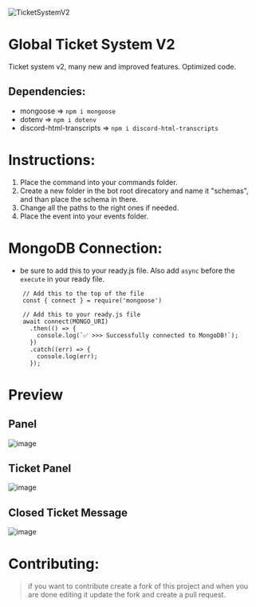 ![TicketSystemV2](https://user-images.githubusercontent.com/91988772/189364589-62fe5ca1-3e38-4ecb-b36a-e9a3fe1db10b.png)


# Global Ticket System V2
Ticket system v2, many new and improved features. Optimized code.

## Dependencies:
-  mongoose => `npm i mongoose`
-  dotenv => `npm i dotenv`
-  discord-html-transcripts => `npm i discord-html-transcripts`

# Instructions:
1) Place the command into your commands folder.
2) Create a new folder in the bot root direcatory and name it "schemas", and than place the schema in there.
3) Change all the paths to the right ones if needed.
4) Place the event into your events folder.

# MongoDB Connection:
- be sure to add this to your ready.js file. Also add `async` before the `execute` in your ready file.
```
    // Add this to the top of the file
    const { connect } = require('mongoose')
    
    // Add this to your ready.js file
    await connect(MONGO_URI)
      .then(() => {
        console.log(`✅ >>> Successfully connected to MongoDB!`);
      })
      .catch((err) => {
        console.log(err);
      });
```

# Preview

## Panel

![image](https://user-images.githubusercontent.com/91988772/189365208-21552160-68e7-4820-a392-b17d611c3577.png)

## Ticket Panel

![image](https://user-images.githubusercontent.com/91988772/189365323-61d11289-a45d-4bc1-b5e5-12eff6155df9.png)

## Closed Ticket Message

![image](https://user-images.githubusercontent.com/91988772/189365398-8d9347dc-e14e-4c22-8845-cf262d0712fa.png)

# Contributing:
> if you want to contribute create a fork of this project and when you are done editing it update the fork and create a pull request.
